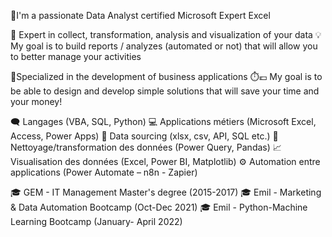 🏅I'm a passionate Data Analyst certified Microsoft Expert Excel 

🚀 Expert in collect, transformation, analysis and visualization of your data 
💡 My goal is to build reports / analyzes (automated or not) that will allow you to better manage your activities

🚀Specialized in the development of business applications 
⏱️💶 My goal is to be able to design and develop simple solutions that will save your time and your money! 

🗨️ Langages (VBA, SQL, Python)
💻 Applications métiers (Microsoft Excel, Access, Power Apps)
📄 Data sourcing (xlsx, csv, API, SQL etc.)
🧹 Nettoyage/transformation des données (Power Query, Pandas)
📈 Visualisation des données (Excel, Power BI, Matplotlib)
⚙️ Automation entre applications (Power Automate – n8n - Zapier)

🎓 GEM - IT Management Master's degree (2015-2017)
🎓 Emil - Marketing & Data Automation Bootcamp (Oct-Dec 2021) 
🎓 Emil - Python-Machine Learning Bootcamp (January- April 2022)

